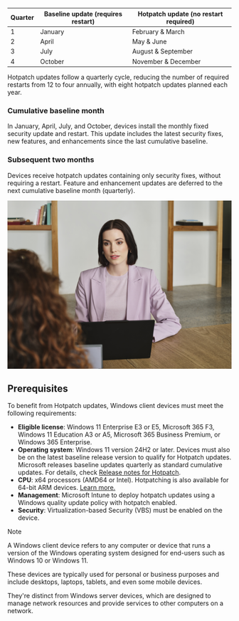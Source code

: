 | Quarter | Baseline update (requires restart) | Hotpatch update (no restart required) |
|---------|------------------------------------|---------------------------------------|
| 1       | January                            | February & March                      |
| 2       | April                              | May & June                            |
| 3       | July                               | August & September                    |
| 4       | October                            | November & December                   |

Hotpatch updates follow a quarterly cycle, reducing the number of required restarts from 12 to four annually, with eight hotpatch updates planned each year.

### Cumulative baseline month

In January, April, July, and October, devices install the monthly fixed security update and restart. This update includes the latest security fixes, new features, and enhancements since the last cumulative baseline.

### Subsequent two months

Devices receive hotpatch updates containing only security fixes, without requiring a restart. Feature and enhancement updates are deferred to the next cumulative baseline month (quarterly).

![Photograph of two people talking in an office setting, with one person seated at a desk using a laptop.](../media/talk.png)

## Prerequisites

To benefit from Hotpatch updates, Windows client devices must meet the following requirements:

- **Eligible license**: Windows 11 Enterprise E3 or E5, Microsoft 365 F3, Windows 11 Education A3 or A5, Microsoft 365 Business Premium, or Windows 365 Enterprise.  
- **Operating system**: Windows 11 version 24H2 or later. Devices must also be on the latest baseline release version to qualify for Hotpatch updates. Microsoft releases baseline updates quarterly as standard cumulative updates. For details, check [Release notes for Hotpatch](/windows/deployment/windows-autopatch/manage/windows-autopatch-hotpatch-updates).  
- **CPU**: x64 processors (AMD64 or Intel). Hotpatching is also available for 64-bit ARM devices. [Learn more.](https://techcommunity.microsoft.com/blog/windows-itpro-blog/hotpatching-now-available-for-64-bit-arm-architecture/4430949)
- **Management**: Microsoft Intune to deploy hotpatch updates using a Windows quality update policy with hotpatch enabled.  
- **Security**: Virtualization-based Security (VBS) must be enabled on the device.

> [!NOTE]
> A Windows client device refers to any computer or device that runs a version of the Windows operating system designed for end-users such as Windows 10 or Windows 11.
>
> These devices are typically used for personal or business purposes and include desktops, laptops, tablets, and even some mobile devices.
>
> They're distinct from Windows server devices, which are designed to manage network resources and provide services to other computers on a network.